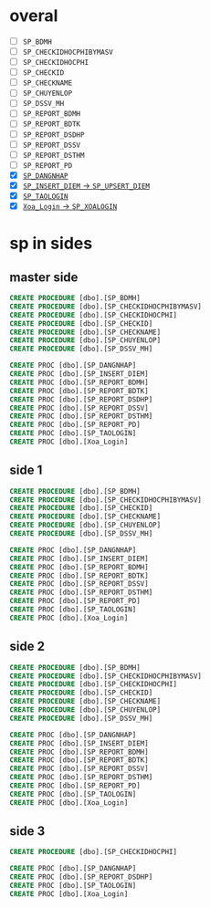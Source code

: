 # overal
- [ ] `SP_BDMH`
- [ ] `SP_CHECKIDHOCPHIBYMASV`
- [ ] `SP_CHECKIDHOCPHI`
- [ ] `SP_CHECKID`
- [ ] `SP_CHECKNAME`
- [ ] `SP_CHUYENLOP`
- [ ] `SP_DSSV_MH`
- [ ] `SP_REPORT_BDMH`
- [ ] `SP_REPORT_BDTK`
- [ ] `SP_REPORT_DSDHP`
- [ ] `SP_REPORT_DSSV`
- [ ] `SP_REPORT_DSTHM`
- [ ] `SP_REPORT_PD`
- [x] [`SP_DANGNHAP`](https://github.com/shanenoi/qldsv_tc/blob/16acb4a0284b591dc87cfe7cee6c676c10f46ea0/sql/master_side.sql#L5)
- [x] [`SP_INSERT_DIEM` -> `SP_UPSERT_DIEM`](https://github.com/shanenoi/qldsv_tc/blob/1b88c5bf9094f0d912445d1775ec348ab459d41e/sql/master_side.sql#L86)
- [x] [`SP_TAOLOGIN`](https://github.com/shanenoi/qldsv_tc/blob/16acb4a0284b591dc87cfe7cee6c676c10f46ea0/sql/master_side.sql#L37)
- [x] [`Xoa_Login` -> `SP_XOALOGIN`](https://github.com/shanenoi/qldsv_tc/blob/16acb4a0284b591dc87cfe7cee6c676c10f46ea0/sql/master_side.sql#L70)

# sp in sides
## master side
```sql
CREATE PROCEDURE [dbo].[SP_BDMH]
CREATE PROCEDURE [dbo].[SP_CHECKIDHOCPHIBYMASV]
CREATE PROCEDURE [dbo].[SP_CHECKIDHOCPHI]
CREATE PROCEDURE [dbo].[SP_CHECKID]
CREATE PROCEDURE [dbo].[SP_CHECKNAME]
CREATE PROCEDURE [dbo].[SP_CHUYENLOP]
CREATE PROCEDURE [dbo].[SP_DSSV_MH]

CREATE PROC [dbo].[SP_DANGNHAP]
CREATE PROC [dbo].[SP_INSERT_DIEM]  
CREATE PROC [dbo].[SP_REPORT_BDMH]
CREATE PROC [dbo].[SP_REPORT_BDTK]
CREATE PROC [dbo].[SP_REPORT_DSDHP]
CREATE PROC [dbo].[SP_REPORT_DSSV]
CREATE PROC [dbo].[SP_REPORT_DSTHM]
CREATE PROC [dbo].[SP_REPORT_PD]
CREATE PROC [dbo].[SP_TAOLOGIN]
CREATE PROC [dbo].[Xoa_Login]
```


## side 1
```sql
CREATE PROCEDURE [dbo].[SP_BDMH]
CREATE PROCEDURE [dbo].[SP_CHECKIDHOCPHIBYMASV]
CREATE PROCEDURE [dbo].[SP_CHECKID]
CREATE PROCEDURE [dbo].[SP_CHECKNAME]
CREATE PROCEDURE [dbo].[SP_CHUYENLOP]
CREATE PROCEDURE [dbo].[SP_DSSV_MH]

CREATE PROC [dbo].[SP_DANGNHAP]
CREATE PROC [dbo].[SP_INSERT_DIEM]  
CREATE PROC [dbo].[SP_REPORT_BDMH]
CREATE PROC [dbo].[SP_REPORT_BDTK]
CREATE PROC [dbo].[SP_REPORT_DSSV]
CREATE PROC [dbo].[SP_REPORT_DSTHM]
CREATE PROC [dbo].[SP_REPORT_PD]
CREATE PROC [dbo].[SP_TAOLOGIN]
CREATE PROC [dbo].[Xoa_Login]
```


## side 2
```sql
CREATE PROCEDURE [dbo].[SP_BDMH]
CREATE PROCEDURE [dbo].[SP_CHECKIDHOCPHIBYMASV]
CREATE PROCEDURE [dbo].[SP_CHECKIDHOCPHI]
CREATE PROCEDURE [dbo].[SP_CHECKID]
CREATE PROCEDURE [dbo].[SP_CHECKNAME]
CREATE PROCEDURE [dbo].[SP_CHUYENLOP]
CREATE PROCEDURE [dbo].[SP_DSSV_MH]

CREATE PROC [dbo].[SP_DANGNHAP]
CREATE PROC [dbo].[SP_INSERT_DIEM]  
CREATE PROC [dbo].[SP_REPORT_BDMH]
CREATE PROC [dbo].[SP_REPORT_BDTK]
CREATE PROC [dbo].[SP_REPORT_DSSV]
CREATE PROC [dbo].[SP_REPORT_DSTHM]
CREATE PROC [dbo].[SP_REPORT_PD]
CREATE PROC [dbo].[SP_TAOLOGIN]
CREATE PROC [dbo].[Xoa_Login]
```

## side 3
```sql
CREATE PROCEDURE [dbo].[SP_CHECKIDHOCPHI]

CREATE PROC [dbo].[SP_DANGNHAP]
CREATE PROC [dbo].[SP_REPORT_DSDHP]
CREATE PROC [dbo].[SP_TAOLOGIN]
CREATE PROC [dbo].[Xoa_Login]
```
